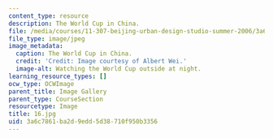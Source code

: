 ```yaml
---
content_type: resource
description: The World Cup in China.
file: /media/courses/11-307-beijing-urban-design-studio-summer-2006/3a6c7861ba2d9edd5d38710f950b3356_16.jpg
file_type: image/jpeg
image_metadata:
  caption: The World Cup in China.
  credit: 'Credit: Image courtesy of Albert Wei.'
  image-alt: Watching the World Cup outside at night.
learning_resource_types: []
ocw_type: OCWImage
parent_title: Image Gallery
parent_type: CourseSection
resourcetype: Image
title: 16.jpg
uid: 3a6c7861-ba2d-9edd-5d38-710f950b3356
---
```

